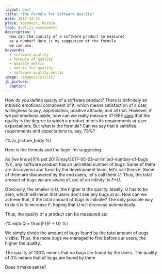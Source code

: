```yaml
---
layout: post
title: "The Formula for Software Quality"
date: 2017-12-22
place: Voronezh, Russia
tags: quality management
description: |
  How can the quality of a software product be measured
  as a number? Here is my suggestion of the formula
  we can use.
keywords:
  - software quality
  - formula of quality
  - quality metric
  - metric for quality
  - software quality metric
image: /images/2017/12/
jb_picture:
  caption:
---
```


How do you define quality of a software product? There is definitely an
intrinsic emotional component of it, which means satisfaction of a user,
willingness to pay, appreciation, positive attitude, and all that. However,
if we put emotions aside, how can we really measure it?
IEEE [says](https://standards.ieee.org/findstds/standard/610.12-1990.html) that
the quality is the degree to which a product meets its requirements or
user expectations. But what is the formula? Can we say that it
satisfies requirements and expectations to, say, 73%?

<!--more-->

{% jb_picture_body %}

Here is the formula and the logic I'm suggesting.

As [we know]({% pst 2017/may/2017-05-23-unlimited-number-of-bugs %}),
any software product has an unlimited number of bugs. Some of them
are discovered and fixed by the development team, let's call them _F_.
Some of them are discovered by the end users, let's call them _U_. Thus,
the total amount of bugs we are aware of, out of an infinity, is _F+U_.

Obviously, the smaller is _U_, the higher is the quality. Ideally, _U_ has
to be zero, which will mean that users don't see any bugs at all. How can
we achieve that, if the total amount of bugs is inifinite? The only possible
way to do it is to increase _F_, hoping that _U_ will decrease automatically.

Thus, the quality of a product can be measured as:

{% eqtn Q = \frac{F}{F + U} %}

We simply divide the amount of bugs found by the total amount of bugs
visible. Thus, the more bugs we managed to find before our users, the higher the
quality.

The quality of 100% means that no bugs are found by the users. The quality
of 0% means that all bugs are found by them.

Does it make sense?
